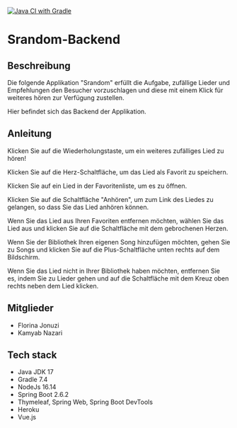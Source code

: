 [![Java CI with Gradle](https://github.com/kamyab-nazari/Srandom/actions/workflows/gradle.yml/badge.svg?branch=main)](https://github.com/kamyab-nazari/Srandom/actions/workflows/gradle.yml)

# Srandom-Backend

## Beschreibung

Die folgende Applikation "Srandom" erfüllt die Aufgabe, zufällige Lieder und Empfehlungen den Besucher vorzuschlagen und
diese mit einem Klick für weiteres hören zur Verfügung zustellen.

Hier befindet sich das Backend der Applikation.

## Anleitung

Klicken Sie auf die Wiederholungstaste, um ein weiteres zufälliges Lied zu hören!

Klicken Sie auf die Herz-Schaltfläche, um das Lied als Favorit zu speichern.

Klicken Sie auf ein Lied in der Favoritenliste, um es zu öffnen.

Klicken Sie auf die Schaltfläche "Anhören", um zum Link des Liedes zu gelangen, so dass Sie das Lied anhören können.

Wenn Sie das Lied aus Ihren Favoriten entfernen möchten, wählen Sie das Lied aus und klicken Sie auf die Schaltfläche
mit dem gebrochenen Herzen.

Wenn Sie der Bibliothek Ihren eigenen Song hinzufügen möchten, gehen Sie zu Songs und klicken Sie auf die
Plus-Schaltfläche unten rechts auf dem Bildschirm.

Wenn Sie das Lied nicht in Ihrer Bibliothek haben möchten, entfernen Sie es, indem Sie zu Lieder gehen und auf die
Schaltfläche mit dem Kreuz oben rechts neben dem Lied klicken.

## Mitglieder

* Florina Jonuzi
* Kamyab Nazari

## Tech stack

* Java JDK 17
* Gradle 7.4
* NodeJs 16.14
* Spring Boot 2.6.2
* Thymeleaf, Spring Web, Spring Boot DevTools
* Heroku
* Vue.js
